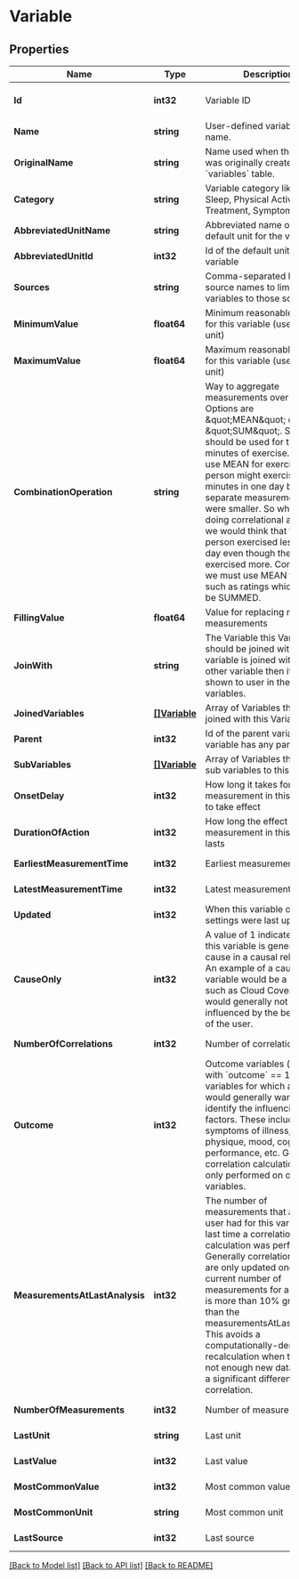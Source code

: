 # Variable

## Properties
Name | Type | Description | Notes
------------ | ------------- | ------------- | -------------
**Id** | **int32** | Variable ID | [optional] [default to null]
**Name** | **string** | User-defined variable display name. | [default to null]
**OriginalName** | **string** | Name used when the variable was originally created in the &#x60;variables&#x60; table. | [default to null]
**Category** | **string** | Variable category like Mood, Sleep, Physical Activity, Treatment, Symptom, etc. | [default to null]
**AbbreviatedUnitName** | **string** | Abbreviated name of the default unit for the variable | [default to null]
**AbbreviatedUnitId** | **int32** | Id of the default unit for the variable | [default to null]
**Sources** | **string** | Comma-separated list of source names to limit variables to those sources | [default to null]
**MinimumValue** | **float64** | Minimum reasonable value for this variable (uses default unit) | [default to null]
**MaximumValue** | **float64** | Maximum reasonable value for this variable (uses default unit) | [default to null]
**CombinationOperation** | **string** | Way to aggregate measurements over time. Options are \&quot;MEAN\&quot; or \&quot;SUM\&quot;.  SUM should be used for things like minutes of exercise.  If you use MEAN for exercise, then a person might exercise more minutes in one day but add separate measurements that were smaller.  So when we are doing correlational analysis, we would think that the person exercised less that day even though they exercised more.  Conversely, we must use MEAN for things such as ratings which cannot be SUMMED. | [default to null]
**FillingValue** | **float64** | Value for replacing null measurements | [default to null]
**JoinWith** | **string** | The Variable this Variable should be joined with. If the variable is joined with some other variable then it is not shown to user in the list of variables. | [default to null]
**JoinedVariables** | [**[]Variable**](Variable.md) | Array of Variables that are joined with this Variable | [default to null]
**Parent** | **int32** | Id of the parent variable if this variable has any parent | [default to null]
**SubVariables** | [**[]Variable**](Variable.md) | Array of Variables that are sub variables to this Variable | [default to null]
**OnsetDelay** | **int32** | How long it takes for a measurement in this variable to take effect | [default to null]
**DurationOfAction** | **int32** | How long the effect of a measurement in this variable lasts | [default to null]
**EarliestMeasurementTime** | **int32** | Earliest measurement time | [default to null]
**LatestMeasurementTime** | **int32** | Latest measurement time | [default to null]
**Updated** | **int32** | When this variable or its settings were last updated | [default to null]
**CauseOnly** | **int32** | A value of 1 indicates that this variable is generally a cause in a causal relationship.  An example of a causeOnly variable would be a variable such as Cloud Cover which would generally not be influenced by the behaviour of the user. | [default to null]
**NumberOfCorrelations** | **int32** | Number of correlations | [default to null]
**Outcome** | **int32** | Outcome variables (those with &#x60;outcome&#x60; &#x3D;&#x3D; 1) are variables for which a human would generally want to identify the influencing factors.  These include symptoms of illness, physique, mood, cognitive performance, etc.  Generally correlation calculations are only performed on outcome variables. | [default to null]
**MeasurementsAtLastAnalysis** | **int32** | The number of measurements that a given user had for this variable the last time a correlation calculation was performed. Generally correlation values are only updated once the current number of measurements for a variable is more than 10% greater than the measurementsAtLastAnalysis.  This avoids a computationally-demanding recalculation when there&#39;s not enough new data to make a significant difference in the correlation. | [default to null]
**NumberOfMeasurements** | **int32** | Number of measurements | [default to null]
**LastUnit** | **string** | Last unit | [default to null]
**LastValue** | **int32** | Last value | [default to null]
**MostCommonValue** | **int32** | Most common value | [default to null]
**MostCommonUnit** | **string** | Most common unit | [default to null]
**LastSource** | **int32** | Last source | [default to null]

[[Back to Model list]](../README.md#documentation-for-models) [[Back to API list]](../README.md#documentation-for-api-endpoints) [[Back to README]](../README.md)


